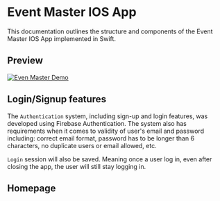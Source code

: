 # Event Master IOS App

This documentation outlines the structure and components of the Event Master IOS App implemented in Swift.

## Preview
[![Even Master Demo](https://img.youtube.com/vi/rigvMbLewEw/0.jpg)](https://www.youtube.com/watch?v=rigvMbLewEw)

## Login/Signup features
The `Authentication` system, including sign-up and login features, was developed using Firebase Authentication. The system also has requirements when it comes to validity of user's email and password including: correct email format, password has to be longer than 6 characters, no duplicate users or email allowed, etc.

`Login` session will also be saved. Meaning once a user log in, even after closing the app, the user will still stay logging in. 

## Homepage
